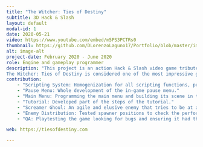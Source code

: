```yaml
---
title: "The Witcher: Ties of Destiny"
subtitle: 3D Hack & Slash
layout: default
modal-id: 1
date: 2020-05-21
video: https://www.youtube.com/embed/m5PS3PCTRs0
thumbnail: https://github.com/DLorenzoLaguno17/Portfolio/blob/master/img/portfolio/Witcher.gif?raw=true
alt: image-alt
project-date: February 2020 - June 2020 
role: Engine and gameplay programmer
description: "This project is an action Hack & Slash video game tribute to The Witcher series, result of a team of 30 people, a whole class of students in third course. It is a cooperative game for two players, which will have to play as Geralt or Jaskier, each one with their different abilities and combat style, and overcome waves of different types of enemies to manage to get their way to the victory. To create it we developed our own game engine, Broken Engine, using C++ and a group of open third-party libraries, such as OpenGL, PhysX or Recast, and using Lua as our scripting language.
The Witcher: Ties of Destiny is considered one of the most impressive games ever developed in the Design and Development of Video Games Bachelor’s Degree and in the Master's Degree by its Jesús Alonso, former director of the degree and master in question, and by Ricard Pillosu, former Crytek Development Director and Technical Manager. Their testimonials are visible to read in the web of the project."
contribution:
    - "Scripting System: Homogenization for all scripting functions, programmed several of those functions myself. Script initialization, save and load of scripts and variable editing from the engine inspector."
    - "Pause Menu: Whole development of the in-game pause menu."
    - "Main Menu: Programming the main menu and building its scene in the engine."
    - "Tutorial: Developed part of the steps of the tutorial."
    - "Screamer Ghoul: An agile and elusive enemy that tries to be at a certain distance from the players from where it can annoy them and constantly summon lesser monsters."
    - "Enemy Distribution: Tested spawner positions to check the performance and balancing the waves of enemies."
    - "QA: Playtesting the game looking for bugs and ensuring it had the desired difficulty."

web: https://tiesofdestiny.com

---
```

